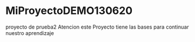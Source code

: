 # MiProyectoDEMO130620
proyecto de prueba2
Atencion este Proyecto tiene las bases para continuar nuestro aprendizaje
